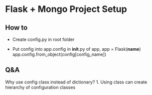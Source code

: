 Flask + Mongo Project Setup
================

How to
--------------
* Create config.py in root folder

* Put config into app.config in __init__.py of app, 
    app = Flask(__name__)
    app.config.from_object(config[config_name])
     
Q&A
--------------
Why use config class instead of dictionary?
    1. Using class can create hierarchy of configuration classes